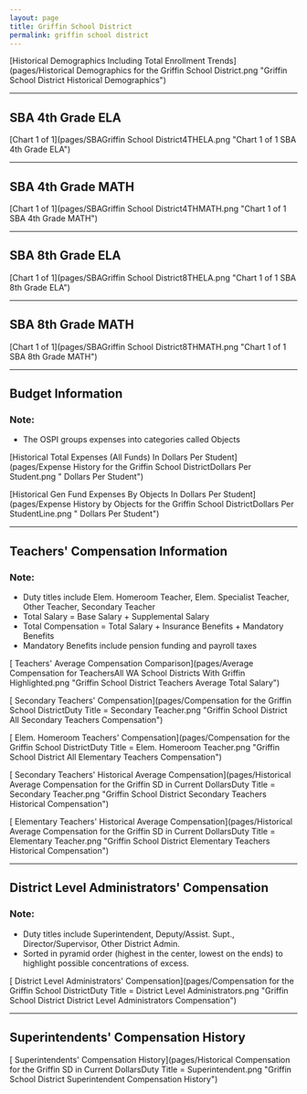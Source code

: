 ```yaml
---
layout: page
title: Griffin School District
permalink: griffin school district
---
```



[Historical Demographics Including Total Enrollment Trends](pages/Historical Demographics for the Griffin School District.png "Griffin School District Historical Demographics")

___

## SBA 4th Grade ELA

[Chart 1 of 1](pages/SBAGriffin School District4THELA.png "Chart 1 of 1 SBA 4th Grade ELA")


___

## SBA 4th Grade MATH

[Chart 1 of 1](pages/SBAGriffin School District4THMATH.png "Chart 1 of 1 SBA 4th Grade MATH")


___

## SBA 8th Grade ELA

[Chart 1 of 1](pages/SBAGriffin School District8THELA.png "Chart 1 of 1 SBA 8th Grade ELA")


___

## SBA 8th Grade MATH

[Chart 1 of 1](pages/SBAGriffin School District8THMATH.png "Chart 1 of 1 SBA 8th Grade MATH")


___

## Budget Information
### Note:
- The OSPI groups expenses into categories called Objects

[Historical Total Expenses (All Funds) In Dollars Per Student](pages/Expense History for the Griffin School DistrictDollars Per Student.png " Dollars Per Student")

[Historical Gen Fund Expenses By Objects In Dollars Per Student](pages/Expense History by Objects for the Griffin School DistrictDollars Per StudentLine.png " Dollars Per Student")


___

## Teachers' Compensation Information
### Note:
- Duty titles include Elem. Homeroom Teacher, Elem. Specialist Teacher, Other Teacher, Secondary Teacher
- Total Salary = Base Salary + Supplemental Salary
- Total Compensation = Total Salary + Insurance Benefits + Mandatory Benefits
- Mandatory Benefits include pension funding and payroll taxes

[ Teachers' Average Compensation Comparison](pages/Average Compensation for TeachersAll WA School Districts With Griffin Highlighted.png "Griffin School District Teachers Average Total Salary")

[ Secondary Teachers' Compensation](pages/Compensation for the Griffin School DistrictDuty Title = Secondary Teacher.png "Griffin School District All Secondary Teachers Compensation")

[ Elem. Homeroom Teachers' Compensation](pages/Compensation for the Griffin School DistrictDuty Title = Elem. Homeroom Teacher.png "Griffin School District All Elementary Teachers Compensation")

[ Secondary Teachers' Historical Average Compensation](pages/Historical Average Compensation for the Griffin SD in Current DollarsDuty Title = Secondary Teacher.png "Griffin School District Secondary Teachers Historical Compensation")

[ Elementary Teachers' Historical Average Compensation](pages/Historical Average Compensation for the Griffin SD in Current DollarsDuty Title = Elementary Teacher.png "Griffin School District Elementary Teachers Historical Compensation")


___

## District Level Administrators' Compensation

### Note:
- Duty titles include Superintendent, Deputy/Assist. Supt., Director/Supervisor, Other District Admin.
- Sorted in pyramid order (highest in the center, lowest on the ends) to highlight possible concentrations of excess.

[ District Level Administrators' Compensation](pages/Compensation for the Griffin School DistrictDuty Title = District Level Administrators.png "Griffin School District District Level Administrators Compensation")


___

## Superintendents' Compensation History

[ Superintendents' Compensation History](pages/Historical Compensation for the Griffin SD in Current DollarsDuty Title = Superintendent.png "Griffin School District Superintendent Compensation History")

